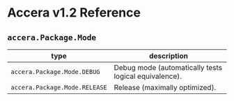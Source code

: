 [//]: # (Project: Accera)
[//]: # (Version: v1.2)

# Accera v1.2 Reference

## `accera.Package.Mode`

type | description
--- | ---
`accera.Package.Mode.DEBUG` | Debug mode (automatically tests logical equivalence).
`accera.Package.Mode.RELEASE` | Release (maximally optimized).


<div style="page-break-after: always;"></div>
